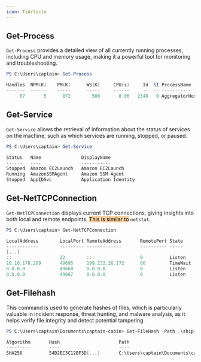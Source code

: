 ```yaml
---
icon: TiArticle
---
```

## Get-Process
`Get-Process` provides a detailed view of all currently running processes, including CPU and memory usage, making it a powerful tool for monitoring and troubleshooting.

```powershell
PS C:\Users\captain> Get-Process

Handles  NPM(K)    PM(K)      WS(K)     CPU(s)     Id  SI ProcessName 
-------  ------    -----      -----     ------     --  -- -----------
     67       5      872        500       0.06   2340   0 AggregatorHost
```
## Get-Service
`Get-Service` allows the retrieval of information about the status of services on the machine, such as which services are running, stopped, or paused.

```powershell
PS C:\Users\captain> Get-Service

Status   Name               DisplayName                           
------   ----               -----------
Stopped  Amazon EC2Launch   Amazon EC2Launch
Running  AmazonSSMAgent     Amazon SSM Agent
Stopped  AppIDSvc           Application Identity
```
## Get-NetTCPConnection
`Get-NetTCPConnection` displays current TCP connections, giving insights into both local and remote endpoints. <mark style="background: #FFB86CA6;">This is similar to</mark> `netstat`.

```powershell
PS C:\Users\captain> Get-NetTCPConnection

LocalAddress        LocalPort RemoteAddress       RemotePort State       AppliedSetting OwningProcess 
------------        --------- -------------       ---------- -----       -------------- -------------
[...]
::                  22        ::                  0          Listen                     1444          
10.10.178.209       49695     199.232.26.172      80         TimeWait                   0
0.0.0.0             49668     0.0.0.0             0          Listen                     424
0.0.0.0             49667     0.0.0.0             0          Listen    
```
## Get-Filehash
This command is used to generate hashes of files, which is particularly valuable in incident response, threat hunting, and malware analysis, as it helps verify file integrity and detect potential tampering.

```powershell
PS C:\Users\captain\Documents\captain-cabin> Get-FileHash -Path .\ship-flag.txt    

Algorithm       Hash                      Path 
---------       ----                      ----
SHA256          54D2EC3C12BF3D[...]       C:\Users\captain\Documents\captain-cabin\ship-flag.txt
```